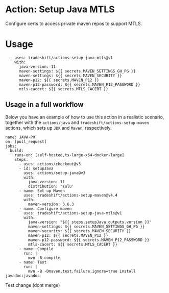 # Action: Setup Java MTLS

Configure certs to access private maven repos to support MTLS.

# Usage 

```
  - uses: tradeshift/actions-setup-java-mtls@v1
    with:
      java-version: 11
      maven-settings: ${{ secrets.MAVEN_SETTINGS_GH_PG }}
      maven-settings: ${{ secrets.MAVEN_SECURITY }}
      maven-p12: ${{ secrets.MAVEN_P12 }}
      maven-p12-password: ${{ secrets.MAVEN_P12_PASSWORD }}
      mtls-cacert: ${{ secrets.MTLS_CACERT }}
```

## Usage in a full workflow 
Below you have an example of how to use this action in a realistic scenario, together with the `actions/java` and `tradeshift/actions-setup-maven` actions, which sets up `JDK` and `Maven`, respectively.
```
name: JAVA-PR
on: [pull_request]
jobs:
  build:
    runs-on: [self-hosted,ts-large-x64-docker-large]
    steps:
      - uses: actions/checkout@v3
      - id: setupJava
        uses: actions/setup-java@v3
        with:
          java-version: 11
          distribution: 'zulu'
      - name: Set up Maven
        uses: tradeshift/actions-setup-maven@v4.4
        with:
          maven-version: 3.6.3
      - name: Configure maven
        uses: tradeshift/actions-setup-java-mtls@v1
        with:
          java-version: "${{ steps.setupJava.outputs.version }}"
          maven-settings: ${{ secrets.MAVEN_SETTINGS_GH_PG }}
          maven-security: ${{ secrets.MAVEN_SECURITY }}
          maven-p12: ${{ secrets.MAVEN_P12 }}
          maven-p12-password: ${{ secrets.MAVEN_P12_PASSWORD }}
          mtls-cacert: ${{ secrets.MTLS_CACERT }}
      - name: Compile
        run: |
          mvn -B compile
      - name: Test
        run: |
          mvn -B -Dmaven.test.failure.ignore=true install javadoc:javadoc

```
Test change (dont merge)
